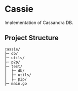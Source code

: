 # Cassie
Implementation of Cassandra DB. 

## Project Structure
```
cassie/
├─ db/
├─ utils/
├─ p2p/
├─ test/
│  ├─ db/
│  ├─ utils/
│  ├─ p2p/
├─ main.go
```